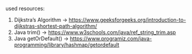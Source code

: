 used resources: 
1. Dijkstra’s Algorithm -> https://www.geeksforgeeks.org/introduction-to-dijkstras-shortest-path-algorithm/
2. Java trim() -> https://www.w3schools.com/java/ref_string_trim.asp
3. Java getOrDefault() -> https://www.programiz.com/java-programming/library/hashmap/getordefault
